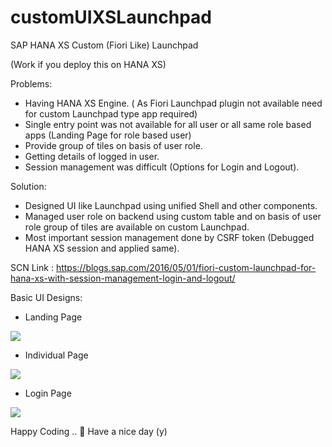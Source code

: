 # customUIXSLaunchpad
SAP HANA XS Custom (Fiori Like) Launchpad

(Work if you deploy this on HANA XS)

Problems:<br/>
<ul>
<li>Having HANA XS Engine. ( As Fiori Launchpad plugin not available need for custom Launchpad type app required)</li>
<li>Single entry point was not available for all user or all same role based apps (Landing Page for role based user)</li>
<li>Provide group of tiles on basis of user role. </li>
<li>Getting details of logged in user.</li>
<li>Session management was difficult (Options for Login and Logout).</li>
</ul>

Solution:<br/>
<ul>
<li> Designed UI like Launchpad using unified Shell and other components.</li>
<li>Managed user role on backend using custom table and on basis of user role group of tiles are available on custom Launchpad.</li>
<li>Most important session management done by CSRF token (Debugged HANA XS session and applied same). </li>
</ul>

SCN Link :
https://blogs.sap.com/2016/05/01/fiori-custom-launchpad-for-hana-xs-with-session-management-login-and-logout/

Basic UI Designs: <br/>
<ul><li> Landing Page </li></ul>
<img src="https://blogs.sap.com/wp-content/uploads/2016/05/launchpad1_941795.png"/>

<ul><li> Individual Page </li></ul>
<img src="https://blogs.sap.com/wp-content/uploads/2016/05/launchpad2_941807.png"/>

<ul><li> Login Page </li></ul>
<img src="https://blogs.sap.com/wp-content/uploads/2016/05/launchpad_login_941809.png"/>

Happy Coding .. 🙂 Have a nice day (y)
